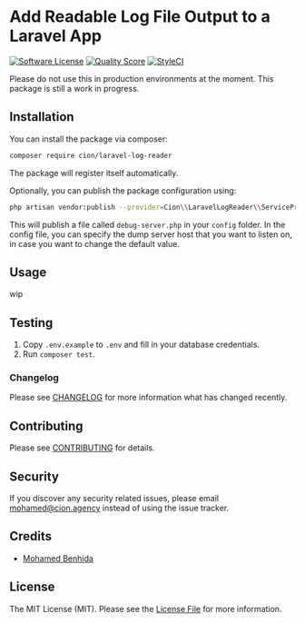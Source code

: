 # Add Readable Log File Output to a Laravel App

[![Software License](https://img.shields.io/badge/license-MIT-brightgreen.svg?style=flat-square)](LICENSE.md)
[![Quality Score](https://img.shields.io/scrutinizer/g/ci-on/laravel-log-reader.svg?style=flat-square)](https://scrutinizer-ci.com/g/ci-on/laravel-log-reader)
[![StyleCI](https://styleci.io/repos/175110511/shield?branch=master)](https://styleci.io/repos/175110511)

Please do not use this in production environments at the moment. This package is still a work in progress.

## Installation

You can install the package via composer:

```bash
composer require cion/laravel-log-reader
```

The package will register itself automatically. 

Optionally, you can publish the package configuration using:

```bash
php artisan vendor:publish --provider=Cion\\LaravelLogReader\\ServiceProvider
```

This will publish a file called `debug-server.php` in your `config` folder.
In the config file, you can specify the dump server host that you want to listen on, in case you want to change the default value.

## Usage

wip

## Testing

1. Copy `.env.example` to `.env` and fill in your database credentials.
2. Run `composer test`.

### Changelog

Please see [CHANGELOG](CHANGELOG.md) for more information what has changed recently.

## Contributing

Please see [CONTRIBUTING](CONTRIBUTING.md) for details.

## Security

If you discover any security related issues, please email mohamed@cion.agency instead of using the issue tracker.

## Credits

- [Mohamed Benhida](https://github.com/simoebenhida)

## License

The MIT License (MIT). Please see the [License File](LICENSE.md) for more information.
